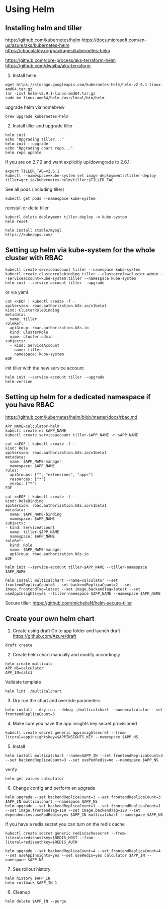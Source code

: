 # Using Helm

## Installing helm and tiller
https://github.com/kubernetes/helm
https://docs.microsoft.com/en-us/azure/aks/kubernetes-helm
https://chocolatey.org/packages/kubernetes-helm

https://github.com/core-process/aks-terraform-helm
https://github.com/dwaiba/aks-terraform

1. Install helm
```
wget https://storage.googleapis.com/kubernetes-helm/helm-v2.9.1-linux-amd64.tar.gz
tar -zxvf helm-v2.9.1-linux-amd64.tar.gz
sudo mv linux-amd64/helm /usr/local/bin/helm
```

upgrade helm via homebrew
```
brew upgrade kubernetes-helm
```

2. Install tiller and upgrade tiller
```
helm init
echo "Upgrading tiller..."
helm init --upgrade
echo "Upgrading chart repo..."
helm repo update
```

If you are on 2.7.2 and want explicitly up/downgrade to 2.6.1:
```
export TILLER_TAG=v2.6.1
kubectl --namespace=kube-system set image deployments/tiller-deploy tiller=gcr.io/kubernetes-helm/tiller:$TILLER_TAG
```

See all pods (including tiller)
```
kubectl get pods --namespace kube-system
```

reinstall or delte tiller
```
kubectl delete deployment tiller-deploy -n kube-system
helm reset
```

```
helm install stable/mysql
https://kubeapps.com/
```

## Setting up helm via kube-system for the whole cluster with RBAC

```
kubectl create serviceaccount tiller --namespace kube-system
kubectl create clusterrolebinding tiller --clusterrole=cluster-admin --serviceaccount=kube-system:tiller --namespace kube-system
helm init --service-account tiller --upgrade
```

or via yaml

```
cat <<EOF | kubectl create -f -
apiVersion: rbac.authorization.k8s.io/v1beta1
kind: ClusterRoleBinding
metadata:
  name: tiller
roleRef:
  apiGroup: rbac.authorization.k8s.io
  kind: ClusterRole
  name: cluster-admin
subjects:
  - kind: ServiceAccount
    name: tiller
    namespace: kube-system
EOF
```

init tiller with the new service account

```
helm init --service-account tiller --upgrade
helm version
```

## Setting up helm for a dedicated namespace if you have RBAC

https://github.com/kubernetes/helm/blob/master/docs/rbac.md

```
APP_NAME=calculator-helm
kubectl create ns $APP_NAME
kubectl create serviceaccount tiller-$APP_NAME -n $APP_NAME

cat <<EOF | kubectl create -f -
kind: Role
apiVersion: rbac.authorization.k8s.io/v1beta1
metadata:
  name: $APP_NAME-manager
  namespace: $APP_NAME
rules:
- apiGroups: ["", "extensions", "apps"]
  resources: ["*"]
  verbs: ["*"]
EOF

cat <<EOF | kubectl create -f -
kind: RoleBinding
apiVersion: rbac.authorization.k8s.io/v1beta1
metadata:
  name: $APP_NAME-binding
  namespace: $APP_NAME
subjects:
- kind: ServiceAccount
  name: tiller-$APP_NAME
  namespace: $APP_NAME
roleRef:
  kind: Role
  name: $APP_NAME-manager
  apiGroup: rbac.authorization.k8s.io
EOF

helm init --service-account tiller-$APP_NAME --tiller-namespace $APP_NAME

helm install multicalchart --name=calculator --set frontendReplicaCount=3 --set backendReplicaCount=2 --set image.frontendTag=latest --set image.backendTag=latest --set useAppInsights=yes --tiller-namespace $APP_NAME --namespace $APP_NAME

```

Secure tiller:
https://github.com/michelleN/helm-secure-tiller 

## Create your own helm chart

1. Create using draft
Go to app folder and launch draft
https://github.com/Azure/draft 
```
draft create
```

2. Create helm chart manually and modify accordingly

```
helm create multicalc
APP_NS=calculator
APP_IN=calc1
```
Validate template
```
helm lint ./multicalchart
```

3. Dry run the chart and override parameters
```
helm install --dry-run --debug ./multicalchart --name=calculator --set frontendReplicaCount=3
```

4. Make sure you have the app insights key secret provisioned
```
kubectl create secret generic appinsightsecret --from-literal=appinsightskey=$APPINSIGHTS_KEY --namespace $APP_NS
```

5. Install
```
helm install multicalchart --name=$APP_IN --set frontendReplicaCount=3 --set backendReplicaCount=3 --set usePodRedis=no --namespace $APP_NS
```

verify
```
helm get values calculator
```

6. Change config and perform an upgrade
```
helm upgrade --set backendReplicaCount=3 --set frontendReplicaCount=3 $APP_IN multicalchart --namespace $APP_NS
helm upgrade --set backendReplicaCount=1 --set frontendReplicaCount=1 --set image.frontendTag=118 --set image.backendTag=120 --set dependencies.usePodRedis=yes $APP_IN multicalchart --namespace $APP_NS

```

If you have a redis secret you can turn on the redis cache
```
kubectl create secret generic rediscachesecret --from-literal=redishostkey=$REDIS_HOST --from-literal=redisauthkey=$REDIS_AUTH

helm upgrade --set backendReplicaCount=4 --set frontendReplicaCount=4 --set useAppInsights=yes --set useRedis=yes calculator $APP_IN --namespace $APP_NS
```

7. See rollout history
```
helm history $APP_IN
helm rollback $APP_IN 1
```

6. Cleanup
```
helm delete $APP_IN --purge
```
